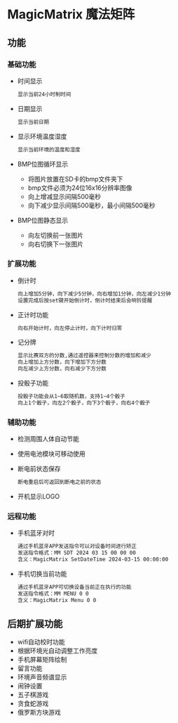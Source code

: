 # MagicMatrix 魔法矩阵

## 功能

### 基础功能

+ 时间显示

    ```txt
    显示当前24小时制时间
    ```

+ 日期显示

    ```txt
    显示当前日期
    ```

+ 显示环境温度湿度
  
    ```txt
    显示当前环境的温度和湿度
    ```

+ BMP位图循环显示

  + 将图片放置在SD卡的bmp文件夹下
  + bmp文件必须为24位16x16分辨率图像
  + 向上增减显示间隔500毫秒
  + 向下减少显示间隔500毫秒，最小间隔500毫秒

+ BMP位图静态显示

  + 向左切换前一张图片
  + 向右切换下一张图片

### 扩展功能

+ 倒计时

    ```txt
    向上增加5分钟，向下减少5分钟，向右增加1分钟，向左减少1分钟
    设置完成后按set键开始倒计时，倒计时结束后会响铃提醒
    ```

+ 正计时功能

    ```txt
    向右开始计时，向左停止计时，向下计时归零
    ```

+ 记分牌

    ```txt
    显示比赛双方的分数,通过遥控器来控制分数的增加和减少
    向上增加上方分数，向下增加下方分数
    向左减少上方分数，向右减少下方分数
    ```

+ 投骰子功能

    ```txt
    投骰子功能会从1~6取随机数，支持1~4个骰子
    向上1个骰子，向左2个骰子，向下3个骰子，向右4个骰子
    ```

### 辅助功能

+ 检测周围人体自动节能
+ 使用电池模块可移动使用
+ 断电前状态保存

    ```txt
    断电重启后可返回到断电之前的状态
    ```

+ 开机显示LOGO

### 远程功能

+ 手机蓝牙对时

    ```txt
    通过手机蓝牙APP发送指令可以对设备时间进行矫正
    发送指令格式：MM SDT 2024 03 15 00 00 00
    含义：MagicMatrix SetDateTime 2024-03-15 00:00:00
    ```

+ 手机切换当前功能
  
    ```txt
    通过手机蓝牙APP可切换设备当前正在执行的功能
    发送指令格式：MM MENU 0 0
    含义：MagicMatrix Menu 0 0
    ```

## 后期扩展功能

+ wifi自动校时功能
+ 根据环境光自动调整工作亮度
+ 手机屏幕矩阵绘制
+ 留言功能
+ 环境声音频谱显示
+ 闹钟设置
+ 五子棋游戏
+ 贪食蛇游戏
+ 俄罗斯方块游戏

